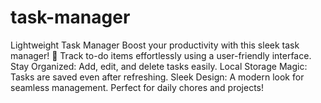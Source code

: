 # task-manager
Lightweight Task Manager Boost your productivity with this sleek task manager! 🌟 Track to-do items effortlessly using a user-friendly interface.  Stay Organized: Add, edit, and delete tasks easily. Local Storage Magic: Tasks are saved even after refreshing. Sleek Design: A modern look for seamless management. Perfect for daily chores and projects!
